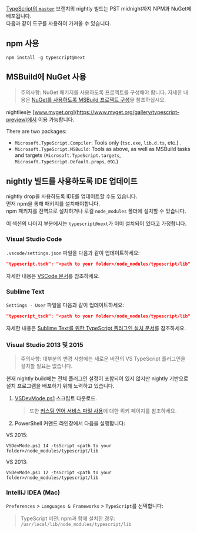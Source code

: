 [TypeScript의 `master`](https://github.com/Microsoft/TypeScript/tree/master) 브랜치의 nightly 빌드는 PST midnight까지 NPM과 NuGet에 배포됩니다.  
다음과 같이 도구를 사용하여 가져올 수 있습니다.

## npm 사용

```shell
npm install -g typescript@next
```

## MSBuild에 NuGet 사용

> 주의사항: NuGet 패키지를 사용하도록 프로젝트를 구성해야 합니다. 자세한 내용은 [NuGet를 사용하도록 MSBuild 프로젝트 구성](https://github.com/Microsoft/TypeScript/wiki/Configuring-MSBuild-projects-to-use-NuGet)을 참조하십시오.

nightlies는 [www.myget.org](https://www.myget.org/gallery/typescript-preview)에서 이용 가능합니다.

There are two packages:

* `Microsoft.TypeScript.Compiler`: Tools only (`tsc.exe`, `lib.d.ts`, etc.) .
* `Microsoft.TypeScript.MSBuild`: Tools as above, as well as MSBuild tasks and targets (`Microsoft.TypeScript.targets`, `Microsoft.TypeScript.Default.props`, etc.)

## nightly 빌드를 사용하도록 IDE 업데이트

nightly drop을 사용하도록 IDE를 업데이트할 수도 있습니다.  
먼저 npm을 통해 패키지를 설치해야합니다.  
npm 패키지를 전역으로 설치하거나 로컬 `node_modules` 폴더에 설치할 수 있습니다.

이 섹션의 나머지 부분에서는 `typescript@next`가 이미 설치되어 있다고 가정합니다.

### Visual Studio Code

`.vscode/settings.json` 파일을 다음과 같이 업데이트하세요:

```json
"typescript.tsdk": "<path to your folder>/node_modules/typescript/lib"
```

자세한 내용은 [VSCode 문서](https://code.visualstudio.com/Docs/languages/typescript#_using-newer-typescript-versions)를 참조하세요.

### Sublime Text

`Settings - User` 파일을 다음과 같이 업데이트하세요:

```json
"typescript_tsdk": "<path to your folder>/node_modules/typescript/lib"
```

자세한 내용은 [Sublime Text를 위한 TypeScript 플러그인 설치 문서](https://github.com/Microsoft/TypeScript-Sublime-Plugin#installation)를 참조하세요.

### Visual Studio 2013 및 2015

> 주의사항: 대부분의 변경 사항에는 새로운 버전의 VS TypeScript 플러그인을 설치할 필요는 없습니다.

현재 nightly build에는 전체 플러그인 설정이 포함되어 있지 않지만 nightly 기반으로 설치 프로그램을 배포하기 위해 노력하고 있습니다.

1. [VSDevMode.ps1](https://github.com/Microsoft/TypeScript/blob/master/scripts/VSDevMode.ps1) 스크립트 다운로드.

   > 또한 [커스텀 언어 서비스 파일 사용](https://github.com/Microsoft/TypeScript/wiki/Dev-Mode-in-Visual-Studio#using-a-custom-language-service-file)에 대한 위키 페이지를 참조하세요.

2. PowerShell 커맨드 라인창에서 다음을 실행합니다:

  VS 2015:

  ```posh
  VSDevMode.ps1 14 -tsScript <path to your folder>/node_modules/typescript/lib
  ```

  VS 2013:

  ```posh
  VSDevMode.ps1 12 -tsScript <path to your folder>/node_modules/typescript/lib
  ```

### IntelliJ IDEA (Mac)

`Preferences` > `Languages & Frameworks` > `TypeScript`를 선택합니다:
 > TypeScript 버전: npm과 함께 설치한 경우: `/usr/local/lib/node_modules/typescript/lib`
